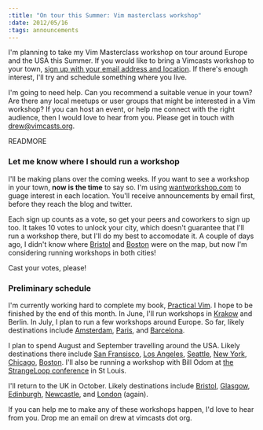 ```yaml
--- 
:title: "On tour this Summer: Vim masterclass workshop"
:date: 2012/05/16
:tags: announcements
---
```


I'm planning to take my Vim Masterclass workshop on tour around Europe and the USA this Summer. If you would like to bring a Vimcasts workshop to your town, [sign up with your email address and location][want]. If there's enough interest, I'll try and schedule something where you live.

I'm going to need help. Can you recommend a suitable venue in your town? Are there any local meetups or user groups that might be interested in a Vim workshop? If you can host an event, or help me connect with the right audience, then I would love to hear from you. Please get in touch with drew@vimcasts.org.

[want]: http://www.wantworkshop.com/workshops/vimcasts_workshop


READMORE

### Let me know where I should run a workshop

I'll be making plans over the coming weeks. If you want to see a workshop in your town, **now is the time** to say so. I'm using [wantworkshop.com][want] to guage interest in each location. You'll receive announcements by email first, before they reach the blog and twitter.

Each sign up counts as a vote, so get your peers and coworkers to sign up too. It takes 10 votes to unlock your city, which doesn't guarantee that I'll run a workshop there, but I'll do my best to accomodate it. A couple of days ago, I didn't know where [Bristol][] and [Boston][] were on the map, but now I'm considering running workshops in both cities!

Cast your votes, please!

### Preliminary schedule

I'm currently working hard to complete my book, [Practical Vim][dnvim]. I hope to be finished by the end of this month. In June, I'll run workshops in [Krakow][] and Berlin. In July, I plan to run a few workshops around Europe. So far, likely destinations include [Amsterdam][], [Paris][], and [Barcelona][].

I plan to spend August and September travelling around the USA. Likely destinations there include [San Fransisco][], [Los Angeles][], [Seattle][], [New York][], [Chicago][], [Boston][]. I'll also be running a workshop with Bill Odom at [the StrangeLoop conference][stl] in St Louis.

I'll return to the UK in October. Likely destinations include [Bristol][], [Glasgow][], [Edinburgh][], [Newcastle][], and [London][] (again).

If you can help me to make any of these workshops happen, I'd love to hear from you. Drop me an email on drew at vimcasts dot org.

[dnvim]:  http://pragprog.com/book/dnvim/practical-vim
[want]:       http://www.wantworkshop.com/workshops/vimcasts_workshop
[Krakow]: http://www.wantworkshop.com/workshops/vimcasts_workshop/locations/pl-krakow
[Amsterdam]:   http://www.wantworkshop.com/workshops/vimcasts_workshop/locations/nl-amsterdam
[Paris]:      http://www.wantworkshop.com/workshops/vimcasts_workshop/locations/fr-paris
[Barcelona]:  http://www.wantworkshop.com/workshops/vimcasts_workshop/locations/sp-barcelona
[San Fransisco]: http://www.wantworkshop.com/workshops/vimcasts_workshop/locations/us-san_francisco
[Los Angeles]:http://www.wantworkshop.com/workshops/vimcasts_workshop/locations/us-los-angeles
[Seattle]: http://www.wantworkshop.com/workshops/vimcasts_workshop/locations/seattle
[New York]: http://www.wantworkshop.com/workshops/vimcasts_workshop/locations/us-new-york
[Chicago]: http://www.wantworkshop.com/workshops/vimcasts_workshop/locations/us-chicago
[Boston]: http://www.wantworkshop.com/workshops/vimcasts_workshop/locations/us-boston
[Glasgow]: http://www.wantworkshop.com/workshops/vimcasts_workshop/locations/uk-glasgow
[Bristol]: http://www.wantworkshop.com/workshops/vimcasts_workshop/locations/uk-bristol
[Edinburgh]: http://www.wantworkshop.com/workshops/vimcasts_workshop/locations/uk-edinburgh
[Newcastle]: http://www.wantworkshop.com/workshops/vimcasts_workshop/locations/uk-newcastle_upon_tyne
[London]: http://www.wantworkshop.com/workshops/vimcasts_workshop/locations/uk-london
[stl]: https://thestrangeloop.com/sessions/vim-masterclass

